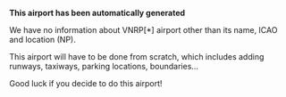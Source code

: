 **This airport has been automatically generated**

We have no information about VNRP[*] airport other than its name, ICAO and location (NP).

This airport will have to be done from scratch, which includes adding runways, taxiways, parking locations, boundaries...

Good luck if you decide to do this airport!